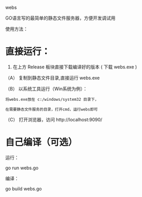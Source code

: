 ﻿webs 

GO语言写的最简单的静态文件服务器，方便开发调试用

使用方法：


直接运行：
===========

1. 在上方 Release 板块直接下载编译好的版本 ( 下载 webs.exe )

（A） 复制到静态文件目录,直接运行 webs.exe

（B） 以系统工具运行（Win系统为例）：

    将webs.exe放在 c:/windows/system32 目录下，

    在需要静态文件服务的目录，打开cmd，运行webs即可


（C） 打开浏览器，访问 http://localhost:9090/


自己编译（可选）
===============

运行：

go run webs.go

编译：

go build webs.go


